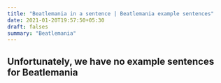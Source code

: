 ```yaml
---
title: "Beatlemania in a sentence | Beatlemania example sentences"
date: 2021-01-20T19:57:50+05:30
draft: falses
summary: "Beatlemania"
---
```

## Unfortunately, we have no example sentences for Beatlemania                 
